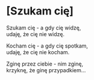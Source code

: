 # [Szukam cię]  
Szukam cię - a gdy cię widzę,  
udaję, że cię nie widzę.  
  
Kocham cię - a gdy cię spotkam,  
udaję, że cię nie kocham.  
  
Zginę przez ciebie - nim zginę,  
krzyknę, że ginę przypadkiem...  
